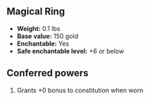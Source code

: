 ## Magical Ring
- **Weight:** 0.1 lbs
- **Base value:** 150 gold
- **Enchantable:** Yes
- **Safe enchantable level:** +6 or below
## Conferred powers
1. Grants +0 bonus to constitution when worn
